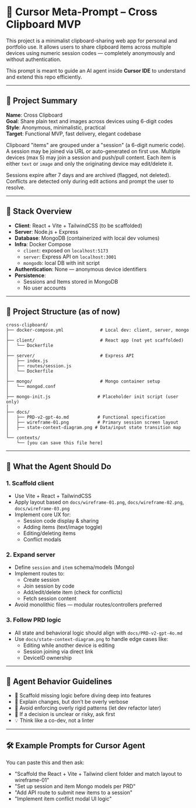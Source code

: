 # 🧠 Cursor Meta-Prompt – Cross Clipboard MVP

This project is a minimalist clipboard-sharing web app for personal and portfolio use. It allows users to share clipboard items across multiple devices using numeric session codes — completely anonymously and without authentication.

This prompt is meant to guide an AI agent inside **Cursor IDE** to understand and extend this repo efficiently.

---

## 📘 Project Summary

**Name**: Cross Clipboard  
**Goal**: Share plain text and images across devices using 6-digit codes  
**Style**: Anonymous, minimalistic, practical  
**Target**: Functional MVP, fast delivery, elegant codebase

Clipboard "items" are grouped under a "session" (a 6-digit numeric code). A session may be joined via URL or auto-generated on first use. Multiple devices (max 5) may join a session and push/pull content. Each item is either `text` or `image` and only the originating device may edit/delete it.

Sessions expire after 7 days and are archived (flagged, not deleted). Conflicts are detected only during edit actions and prompt the user to resolve.

---

## 🧱 Stack Overview

- **Client**: React + Vite + TailwindCSS (to be scaffolded)
- **Server**: Node.js + Express
- **Database**: MongoDB (containerized with local dev volumes)
- **Infra**: Docker Compose
  - `client`: exposed on `localhost:5173`
  - `server`: Express API on `localhost:3001`
  - `mongodb`: local DB with init script
- **Authentication**: None — anonymous device identifiers
- **Persistence**:
  - Sessions and Items stored in MongoDB
  - No user accounts

---

## 📂 Project Structure (as of now)

```
cross-clipboard/
├── docker-compose.yml              # Local dev: client, server, mongo
│
├── client/                         # React app (not yet scaffolded)
│   └── Dockerfile
│
├── server/                         # Express API
│   ├── index.js
│   ├── routes/session.js
│   └── Dockerfile
│
├── mongo/                          # Mongo container setup
│   └── mongod.conf
│
├── mongo-init.js                  # Placeholder init script (user only)
│
├── docs/
│   ├── PRD-v2-gpt-4o.md           # Functional specification
│   ├── wireframe-01.png           # Primary session screen layout
│   ├── state-context-diagram.png # Data/input state transition map
│
└── contexts/
    └── [you can save this file here]
```

---

## 🎯 What the Agent Should Do

### 1. **Scaffold client**
- Use Vite + React + TailwindCSS
- Apply layout based on `docs/wireframe-01.png`, `docs/wireframe-02.png`, `docs/wireframe-03.png`
- Implement core UX for:
  - Session code display & sharing
  - Adding items (text/image toggle)
  - Editing/deleting items
  - Conflict modals

### 2. **Expand server**
- Define `session` and `item` schema/models (Mongo)
- Implement routes to:
  - Create session
  - Join session by code
  - Add/edit/delete item (check for conflicts)
  - Fetch session content
- Avoid monolithic files — modular routes/controllers preferred

### 3. **Follow PRD logic**
- All state and behavioral logic should align with `docs/PRD-v2-gpt-4o.md`
- Use `docs/state-context-diagram.png` to handle edge cases like:
  - Editing while another device is editing
  - Session joining via direct link
  - DeviceID ownership

---

## 🧠 Agent Behavior Guidelines

- 🔧 Scaffold missing logic before diving deep into features
- 💬 Explain changes, but don’t be overly verbose
- 🧱 Avoid enforcing overly rigid patterns (let dev refactor later)
- 🧭 If a decision is unclear or risky, ask first
- 💡 Think like a co-dev, not a linter

---

## 🛠 Example Prompts for Cursor Agent

You can paste this and then ask:
- "Scaffold the React + Vite + Tailwind client folder and match layout to wireframe-01"
- "Set up session and item Mongo models per PRD"
- "Add API route to submit new items to a session"
- "Implement item conflict modal UI logic"
